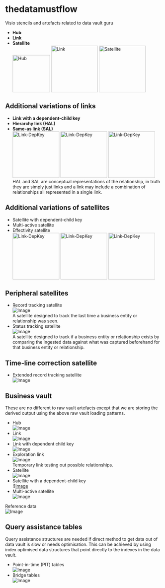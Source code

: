 # thedatamustflow
Visio stencils and artefacts related to data vault guru

* **Hub**
* **Link**
* **Satellite**<br>
<img src="./art/RV-1HUB.png" alt="Hub"
	title="A unique list of business entities" width="120" height="120" />
<img src="./art/RV-2LINK.png" alt="Link"
  title="A unique list of relationships" width="150" height="150" />
<img src="./art/RV-3SATELLITE.png" alt="Satellite"
  title="Time-variant record of changes against a hub or a link" width="150" height="150" /><br>

## Additional variations of links<br>
* **Link with a dependent-child key**
* **Hierarchy link (HAL)**
* **Same-as link (SAL)**<br>
<img src="./art/RV-2LINK-DEPKEY.png" alt="Link-DepKey"
	title="This is a link that has a degenerate dimension that is applicable to all participants of a relationship" width="150" height="150" />
<img src="./art/RV-2LINK-HIERARCHY.png" alt="Link-DepKey"
	title="A hierarchy depicted using a link" width="150" height="150" />
<img src="./art/RV-2LINK-SAME-AS.png" alt="Link-DepKey"
	title="Two or more entities representing the same entity depicted using a link" width="150" height="150" />
HAL and SAL are conceptual representations of the relationship, in truth they are simply just links and a link may include a combination of relationships all represented in a single link.<br>

## Additional variations of satellites<br>
* Satellite with dependent-child key
* Multi-active satellite
* Effectivity satellite<br>
<img src="./art/RV-3SATELLITE-DEPKEY.png" alt="Link-DepKey"
	title="Changes are tracked against the hub or link and an additional key that categorises or subsets the parent key.
  This key can also be an intra-day batch key." width="150" height="150" />
<img src="./art/RV-3SATELLITE-MULTIACTIVE.png" alt="Link-DepKey"
	title="Changes are tracked against a set of active records, any change to any member of the set or the number of records in a set causes the new set to be inserted and becomes the active set." width="150" height="150" />
<img src="./art/RV-3SATELLITE-EFFECTIVITY.png" alt="Link-DepKey"
	title="A satellite designed to track the movement of a driving key against the non-driving keys members of a link." width="150" height="150" /><br>

## Peripheral satellites<br>
* Record tracking satellite<br>
![Image][10]<br>
A satellite designed to track the last time a business entity or relationship was seen.
* Status tracking satellite<br>
![Image][11]<br>
A satellite designed to track if a business entity or relationship exists by comparing the ingested data against what was captured beforehand for that business entity or relationship.<br>

[10]: ./art/RV-3SATELLITE-RECORDTRACKING.png
[11]: ./art/RV-3SATELLITE-STATUSTRACKING.png

## Time-line correction satellite<br>
* Extended record tracking satellite<br>
![Image][12]<br>

[12]: ./art/RV-3SATELLITE-RECORDTRACKINGEXTENDED.png

## Business vault<br>
These are no different to raw vault artefacts except that we are storing the derived output using the above raw vault loading patterns.
* Hub<br>
![Image][13]<br>
* Link<br>
![Image][14]<br>
* Link with dependent child key<br>
![Image][15]<br>
* Exploration link<br>
![Image][16]<br>
Temporary link testing out possible relationships.
* Satellite<br>
![Image][17]<br>
* Satellite with a dependent-child key<br>
!][Image][18]<br>
* Multi-active satellite<br>
![Image][19]<br>

[13]: ./art/BV-1HUB.png
[14]: ./art/BV-2LINK.png
[15]: ./art/BV-2LINK-DEPKEY.png
[16]: ./art/BV-2LINK-EXPLORE.png
[17]: ./art/BV-3SATELLITE.png
[18]: ./art/BV-3SATELLITE-DEPKEY.png
[19]: ./art/BV-3SATELLITE-MULTIACTIVE.png

Reference data<br>
![Image][20]<br>

[20]: ./art/REFERENCE.png

## Query assistance tables<br>
Query assistance structures are needed if direct method to get data out of data vault is slow or needs optimisation. This can be achieved by using index optimised data structures that point directly to the indexes in the data vault.<br>
* Point-in-time (PIT) tables<br>
![Image][21]<br>
* Bridge tables<br>
![Image][22]<br>

[21]: ./art/PIT.png
[22]: ./art/BRIDGE.png
